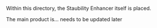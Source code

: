 Within this directory, the Staubility Enhancer itself is placed.

The main product is... needs to be updated later
